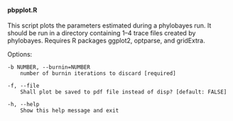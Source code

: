 #### pbpplot.R

This script plots the parameters estimated during a phylobayes run.
It should be run in a directory containing 1–4 trace files created by phylobayes.
Requires R packages ggplot2, optparse, and gridExtra.

Options:

	-b NUMBER, --burnin=NUMBER
		number of burnin iterations to discard [required]

	-f, --file
		Shall plot be saved to pdf file instead of disp? [default: FALSE]

	-h, --help
		Show this help message and exit
